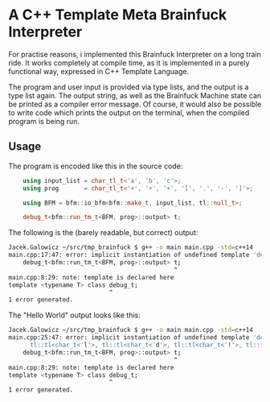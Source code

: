 # A C++ Template Meta Brainfuck Interpreter

For practise reasons, i implemented this Brainfuck Interpreter on a long train ride.
It works completely at compile time, as it is implemented in a purely functional way, expressed in C++ Template Language.

The program and user input is provided via type lists, and the output is a type list again.
The output string, as well as the Brainfuck Machine state can be printed as a compiler error message.
Of course, it would also be possible to write code which prints the output on the terminal, when the compiled program is being run.

## Usage

The program is encoded like this in the source code:
``` c++
    using input_list = char_tl_t<'a', 'b', 'c'>;
    using prog       = char_tl_t<'+', '+', '+', '[', '.', '-', ']'>;

    using BFM = bfm::io_bfm<bfm::make_t, input_list, tl::null_t>;

    debug_t<bfm::run_tm_t<BFM, prog>::output> t;
```

The following is the (barely readable, but correct) output:

``` bash
Jacek.Galowicz ~/src/tmp_brainfuck $ g++ -o main main.cpp -std=c++14
main.cpp:17:47: error: implicit instantiation of undefined template 'debug_t<tl::tl<char_t<'\x03'>, tl::tl<char_t<'\x02'>, tl::tl<char_t<'\x01'>, tl::null_t> > > >'
    debug_t<bfm::run_tm_t<BFM, prog>::output> t;
                                              ^
main.cpp:8:29: note: template is declared here
template <typename T> class debug_t;
                            ^
1 error generated.
``` 

The "Hello World" output looks like this:

``` bash
Jacek.Galowicz ~/src/tmp_brainfuck $ g++ -o main main.cpp -std=c++14
main.cpp:25:47: error: implicit instantiation of undefined template 'debug_t<tl::tl<char_t<'H'>, tl::tl<char_t<'e'>, tl::tl<char_t<'l'>, tl::tl<char_t<'l'>, tl::tl<char_t<'o'>, tl::tl<char_t<' '>, tl::tl<char_t<'W'>, tl::tl<char_t<'o'>, tl::tl<char_t<'r'>,
      tl::tl<char_t<'l'>, tl::tl<char_t<'d'>, tl::tl<char_t<'!'>, tl::tl<char_t<'\n'>, tl::null_t> > > > > > > > > > > > > >'
    debug_t<bfm::run_tm_t<BFM, prog>::output> t;
                                              ^
main.cpp:8:29: note: template is declared here
template <typename T> class debug_t;
                            ^
1 error generated.
```
